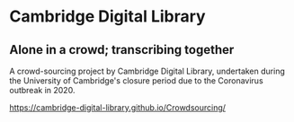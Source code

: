 # Cambridge Digital Library
## Alone in a crowd; transcribing together

A crowd-sourcing project by Cambridge Digital Library, undertaken during the University of Cambridge's closure period due to the Coronavirus outbreak in 2020.

https://cambridge-digital-library.github.io/Crowdsourcing/

